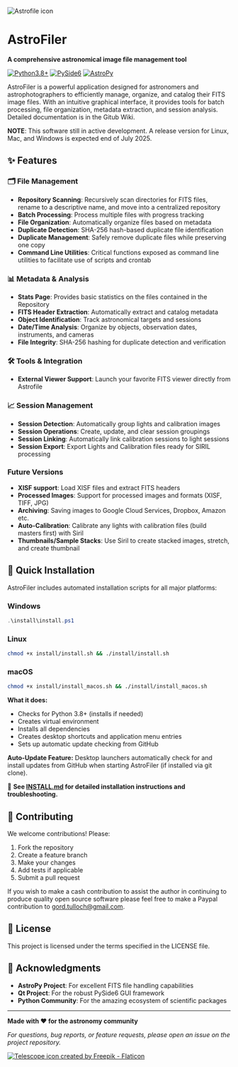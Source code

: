 ![Astrofile icon](/astrofiler.ico) 

# AstroFiler

**A comprehensive astronomical image file management tool**

[![Python3.8+](https://img.shields.io/badge/python-3.8+-blue.svg)](https://python.org)
[![PySide6](https://img.shields.io/badge/GUI-PySide6-green.svg)](https://doc.qt.io/qtforpython/)
[![AstroPy](https://img.shields.io/badge/astronomy-AstroPy-orange.svg)](https://www.astropy.org/)

AstroFiler is a powerful application designed for astronomers and astrophotographers to efficiently manage, organize, and catalog their FITS image files. With an intuitive graphical interface, it provides tools for batch processing, file organization, metadata extraction, and session analysis. Detailed documentation is in the Gitub Wiki.

**NOTE**: This software still in active development. A release version for Linux, Mac, and Windows is expected end of July 2025. 

## ✨ Features

### 🗂️ **File Management**
- **Repository Scanning**: Recursively scan directories for FITS files, rename to a descriptive name, and move into a centralized repository
- **Batch Processing**: Process multiple files with progress tracking
- **File Organization**: Automatically organize files based on metadata
- **Duplicate Detection**: SHA-256 hash-based duplicate file identification
- **Duplicate Management**: Safely remove duplicate files while preserving one copy
- **Command Line Utilities**: Critical functions exposed as command line utilities to facilitate use of scripts and crontab

### 📊 **Metadata & Analysis**
- **Stats Page**: Provides basic statistics on the files contained in the Repository
- **FITS Header Extraction**: Automatically extract and catalog metadata
- **Object Identification**: Track astronomical targets and sessions
- **Date/Time Analysis**: Organize by objects, observation dates, instruments, and cameras
- **File Integrity**: SHA-256 hashing for duplicate detection and verification

### 🛠️ **Tools & Integration**
- **External Viewer Support**: Launch your favorite FITS viewer directly from Astrofile

### 📈 **Session Management**
- **Session Detection**: Automatically group lights and calibration images
- **Session Operations**: Create, update, and clear session groupings
- **Session Linking**: Automatically link calibration sessions to light sessions
- **Session Export**: Export Lights and Calibration files ready for SIRIL processing

### **Future Versions**
- **XISF support**: Load XISF files and extract FITS headers
- **Processed Images**: Support for processed images and formats (XISF, TIFF, JPG)
- **Archiving**: Saving images to Google Cloud Services, Dropbox, Amazon etc.
- **Auto-Calibration**: Calibrate any lights with calibration files (build masters first) with Siril
- **Thumbnails/Sample Stacks**: Use Siril to create stacked images, stretch, and create thumbnail

## 🚀 Quick Installation

AstroFiler includes automated installation scripts for all major platforms:

### Windows
```powershell
.\install\install.ps1
```

### Linux
```bash
chmod +x install/install.sh && ./install/install.sh
```

### macOS
```bash
chmod +x install/install_macos.sh && ./install/install_macos.sh
```

**What it does:**
- Checks for Python 3.8+ (installs if needed)
- Creates virtual environment
- Installs all dependencies
- Creates desktop shortcuts and application menu entries
- Sets up automatic update checking from GitHub

**Auto-Update Feature:**
Desktop launchers automatically check for and install updates from GitHub when starting AstroFiler (if installed via git clone).

📖 **See [INSTALL.md](INSTALL.md) for detailed installation instructions and troubleshooting.**

## 🤝 Contributing

We welcome contributions! Please:

1. Fork the repository
2. Create a feature branch
3. Make your changes
4. Add tests if applicable
5. Submit a pull request

If you wish to make a cash contribution to assist the author in continuing to produce quality open source software please feel free to make a Paypal contribution to gord.tulloch@gmail.com.

## 📄 License

This project is licensed under the terms specified in the LICENSE file.

## 🙏 Acknowledgments

- **AstroPy Project**: For excellent FITS file handling capabilities
- **Qt Project**: For the robust PySide6 GUI framework
- **Python Community**: For the amazing ecosystem of scientific packages

---

**Made with ❤️ for the astronomy community**

*For questions, bug reports, or feature requests, please open an issue on the project repository.*

[![Telescope icon created by Freepik - Flaticon](https://www.flaticon.com/free-icons/telescope)](https://www.flaticon.com/free-icons/telescope)
